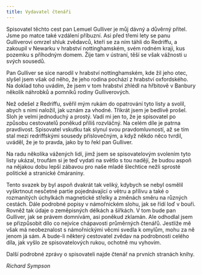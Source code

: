 ```yaml
---
title: Vydavatel čtenáři
---
```


Spisovatel těchto cest pan Lemuel Gulliver je můj dávný a důvěrný přítel. Jsme po matce také vzdálení příbuzní. Asi před třemi lety se panu Gulliverovi omrzel shluk zvědavců, kteří se za ním táhli do Redriffu, a zakoupil v Newarku v hrabství nottinghamském, svém rodném kraji, kus pozemku s příhodným domem. Žije tam v ústraní, těší se však vážnosti u svých sousedů.

Pan Gulliver se sice narodil v hrabství nottinghamském, kde žil jeho otec, slyšel jsem však od něho, že jeho rodina pochází z hrabství oxfordského. Na doklad toho uvádím, že jsem v tom hrabství zhlédl na hřbitově v Banbury několik náhrobků a pomníků rodiny Gulliverových.

Než odešel z Redriffu, svěřil mým rukám do opatrování tyto listy a svolil, abych s nimi naložil, jak uznám za vhodné. Třikrát jsem je bedlivě prošel. Sloh je velmi jednoduchý a prostý. Vadí mi jen to, že je spisovatel po způsobu cestovatelů poněkud příliš rozvláčný. Na celém díle je patrna pravdivost. Spisovatel vskutku tak slynul svou pravdomluvností, až se tím stal mezi redriffskými sousedy příslovečným, a když někdo něco tvrdil, uváděl, že je to pravda, jako by to řekl pan Gulliver.

Na radu několika vážených lidí, jimž jsem se spisovatelovým svolením tyto listy ukázal, troufám si je teď vydati na světlo s tou nadějí, že budou aspoň na nějakou dobu lepší zábavou pro naše mladé šlechtice nežli sprosté politické a stranické čmáraniny.

Tento svazek by byl aspoň dvakrát tak veliký, kdybych se nebyl osmělil vyškrtnout nesčetné partie pojednávající o větru a přílivu a také o rozmanitých úchylkách magnetické střelky a změnách směru na různých cestách. Dále podrobné popisy v námořnickém slohu, jak se řídí loď v bouři. Rovněž tak údaje o zeměpisných délkách a šířkách. V tom bude pan Gulliver, jak se právem domnívám, asi poněkud zklamán. Ale odhodlal jsem se přizpůsobit dílo co nejvíce chápavosti průměrných čtenářů. Jestliže mě však má neobeznalost s námořnickými věcmi svedla k omylům, mohu za ně jenom já sám. A bude-li některý cestovatel zvědav na podrobnosti celého díla, jak vyšlo ze spisovatelových rukou, ochotně mu vyhovím.

Další podrobné zprávy o spisovateli najde čtenář na prvních stranách knihy.

_Richard Sympson_
